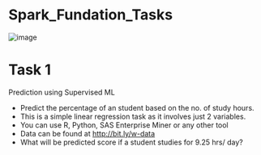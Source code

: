 # Spark_Fundation_Tasks

![image](https://ci6.googleusercontent.com/proxy/KQIKb57j6tZR4Tue4PXptzlg9B2VvTX6wWp7qQbVV628h0yboRXLQYm0WrPNNUORJQxfa60FuCm6bbZB4q8cQkgW=s0-d-e1-ft#https://links.aine.ai/assets/TSF_logo_small.png)

# Task 1

Prediction using Supervised ML

-  Predict the percentage of an student based on the no. of study hours.
- This is a simple linear regression task as it involves just 2 variables.
- You can use R, Python, SAS Enterprise Miner or any other tool
- Data can be found at http://bit.ly/w-data
- What will be predicted score if a student studies for 9.25 hrs/ day?
